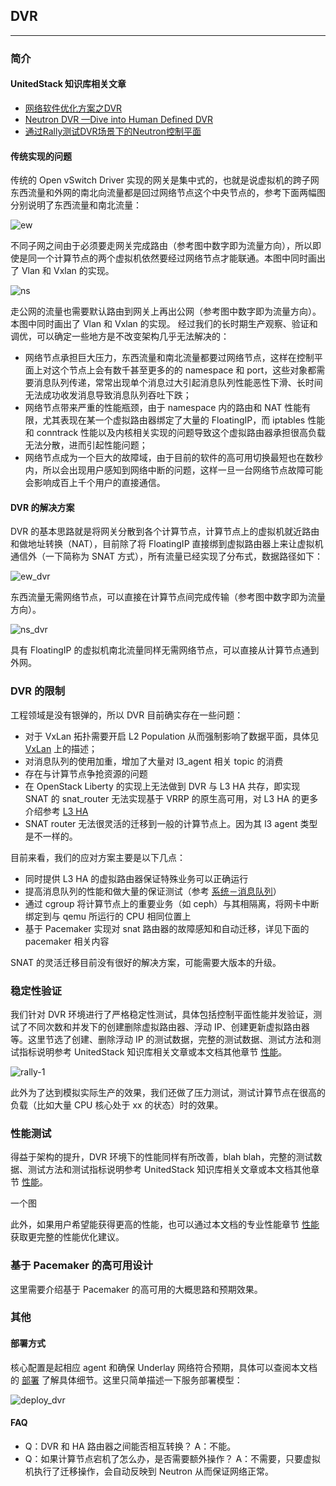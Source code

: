 ## DVR

---

### 简介

#### UnitedStack 知识库相关文章

 - [网络软件优化方案之DVR](https://confluence.ustack.com/pages/viewpage.action?pageId=14024938)
 - [Neutron DVR —Dive into Human Defined DVR](https://confluence.ustack.com/pages/viewpage.action?pageId=16096933)
 - [通过Rally测试DVR场景下的Neutron控制平面](https://confluence.ustack.com/pages/viewpage.action?pageId=16097482)

#### 传统实现的问题

 传统的 Open vSwitch Driver 实现的网关是集中式的，也就是说虚拟机的跨子网东西流量和外网的南北向流量都是回过网络节点这个中央节点的，参考下面两幅图分别说明了东西流量和南北流量：
 
 ![ew][1]
 
 不同子网之间由于必须要走网关完成路由（参考图中数字即为流量方向），所以即使是同一个计算节点的两个虚拟机依然要经过网络节点才能联通。本图中同时画出了 Vlan 和 Vxlan 的实现。
 
 ![ns][2]
 
 走公网的流量也需要默认路由到网关上再出公网（参考图中数字即为流量方向）。本图中同时画出了 Vlan 和 Vxlan 的实现。
 经过我们的长时期生产观察、验证和调优，可以确定一些地方是不改变架构几乎无法解决的：
  - 网络节点承担巨大压力，东西流量和南北流量都要过网络节点，这样在控制平面上对这个节点上会有数千甚至更多的的 namespace 和 port，这些对象都需要消息队列传递，常常出现单个消息过大引起消息队列性能恶性下滑、长时间无法成功收发消息导致消息队列吞吐下跌；
  - 网络节点带来严重的性能瓶颈，由于 namespace 内的路由和 NAT 性能有限，尤其表现在某一个虚拟路由器绑定了大量的 FloatingIP，而 iptables 性能和 conntrack 性能以及内核相关实现的问题导致这个虚拟路由器承担很高负载无法分散，进而引起性能问题；
  - 网络节点成为一个巨大的故障域，由于目前的软件的高可用切换最短也在数秒内，所以会出现用户感知到网络中断的问题，这样一旦一台网络节点故障可能会影响成百上千个用户的直接通信。

#### DVR 的解决方案

DVR 的基本思路就是将网关分散到各个计算节点，计算节点上的虚拟机就近路由和做地址转换（NAT），目前除了将 FloatingIP 直接绑到虚拟路由器上来让虚拟机通信外（一下简称为 SNAT 方式），所有流量已经实现了分布式，数据路径如下：

 ![ew_dvr][3]
 
 东西流量无需网络节点，可以直接在计算节点间完成传输（参考图中数字即为流量方向）。

 ![ns_dvr][4]
 
 具有 FloatingIP 的虚拟机南北流量同样无需网络节点，可以直接从计算节点通到外网。
 
### DVR 的限制

工程领域是没有银弹的，所以 DVR 目前确实存在一些问题：
 - 对于 VxLan 拓扑需要开启 L2 Population 从而强制影响了数据平面，具体见 [VxLan](./vxlan.md) 上的描述；
 - 对消息队列的使用加重，增加了大量对 l3_agent 相关 topic 的消费
 - 存在与计算节点争抢资源的问题
 - 在 OpenStack Liberty 的实现上无法做到 DVR 与 L3 HA 共存，即实现 SNAT 的 snat_router 无法实现基于 VRRP 的原生高可用，对 L3 HA 的更多介绍参考 [L3 HA](./l3_ha.md)
 - SNAT router 无法很灵活的迁移到一般的计算节点上。因为其 l3 agent 类型是不一样的。

目前来看，我们的应对方案主要是以下几点：
 - 同时提供 L3 HA 的虚拟路由器保证特殊业务可以正确运行
 - 提高消息队列的性能和做大量的保证测试（参考 [系统－消息队列](../system/mq.md)）
 - 通过 cgroup 将计算节点上的重要业务（如 ceph）与其相隔离，将网卡中断绑定到与 qemu 所运行的 CPU 相同位置上
 - 基于 Pacemaker 实现对 snat 路由器的故障感知和自动迁移，详见下面的 pacemaker 相关内容

 SNAT 的灵活迁移目前没有很好的解决方案，可能需要大版本的升级。
 
### 稳定性验证
 
我们针对 DVR 环境进行了严格稳定性测试，具体包括控制平面性能并发验证，测试了不同次数和并发下的创建删除虚拟路由器、浮动 IP、创建更新虚拟路由器等。这里节选了创建、删除浮动 IP 的测试数据，完整的测试数据、测试方法和测试指标说明参考 UnitedStack 知识库相关文章或本文档其他章节 [性能](../performance/preface.md)。
 
 ![rally-1][5]
 
 此外为了达到模拟实际生产的效果，我们还做了压力测试，测试计算节点在很高的负载（比如大量 CPU 核心处于 xx 的状态）时的效果。

  
### 性能测试
 
 得益于架构的提升，DVR 环境下的性能同样有所改善，blah blah，完整的测试数据、测试方法和测试指标说明参考 UnitedStack 知识库相关文章或本文档其他章节 [性能](../performance/preface.md)。
 
 一个图
 
此外，如果用户希望能获得更高的性能，也可以通过本文档的专业性能章节 [性能](../performance/preface.md) 获取更完整的性能优化建议。

### 基于 Pacemaker 的高可用设计

这里需要介绍基于 Pacemaker 的高可用的大概思路和预期效果。

### 其他

#### 部署方式

核心配置是起相应 agent 和确保 Underlay 网络符合预期，具体可以查阅本文档的 [部署](../deployment) 了解具体细节。这里只简单描述一下服务部署模型：

![deploy_dvr][6]

#### FAQ

 - Q：DVR 和 HA 路由器之间能否相互转换？
   A：不能。
 - Q：如果计算节点宕机了怎么办，是否需要额外操作？
   A：不需要，只要虚拟机执行了迁移操作，会自动反映到 Neutron 从而保证网络正常。



 

 
 [1]: ../../images/architecture/scenario-classic-ovs-flowew1.png
 [2]: ../../images/architecture/scenario-classic-ovs-flowns2.png
 [3]: ../../images/architecture/scenario-dvr-flowew1.png
 [4]: ../../images/architecture/scenario-dvr-flowns2.png
 [5]: ../../images/architecture/2016-05-18_00-56-11.png
 [6]: ../../images/architecture/scenario-dvr-services.png
